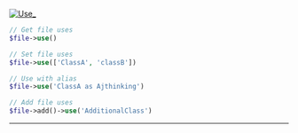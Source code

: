 <a href='https://github.com/ajthinking/archetype/blob/master/src/Endpoints/PHP/Use_.php'>![Use_](https://img.shields.io/badge/-Archetype\Endpoints\PHP\Use_-blue)
```php
// Get file uses
$file->use()

// Set file uses
$file->use(['ClassA', 'classB'])

// Use with alias
$file->use('ClassA as Ajthinking')

// Add file uses
$file->add()->use('AdditionalClass')
```
<hr>